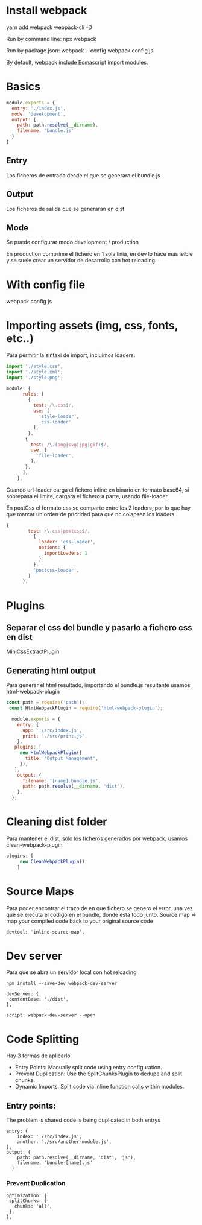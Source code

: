 # Install webpack

yarn add webpack webpack-cli -D

Run by command line: npx webpack 

Run by package.json: webpack --config webpack.config.js

By default, webpack include Ecmascript import modules.

# Basics

```javascript
module.exports = {
  entry: './index.js',
  mode: 'development',
  output: {
    path: path.resolve(__dirname),
    filename: 'bundle.js'
  }
}
```
## Entry

Los ficheros de entrada desde el que se generara el bundle.js

## Output

Los ficheros de salida que se generaran en dist

## Mode

Se puede configurar modo development / production

En production comprime el fichero en 1 sola linia, en dev lo hace mas leible y
se suele crear un servidor de desarrollo con hot reloading.

# With config file

webpack.config.js

# Importing assets (img, css, fonts, etc..)

Para permitir la sintaxi de import, incluimos loaders.

```javascript
import './style.css';
import './style.xml';
import './style.png';
```

```javascript
module: {
      rules: [
        {
          test: /\.css$/,
          use: [
            'style-loader',
            'css-loader'
          ],
        },
       {
         test: /\.(png|svg|jpg|gif)$/,
         use: [
           'file-loader',
         ],
       },
      ],
    },
```

Cuando url-loader carga el fichero inline en binario en formato base64, si sobrepasa
el limite, cargara el fichero a parte, usando file-loader.

En postCss el formato css se comparte entre los 2 loaders, por lo que hay
que marcar un orden de prioridad para que no colapsen los loaders.

```javascript
{
        test: /\.css|postcss$/,
          {
            loader: 'css-loader',
            options: {
              importLoaders: 1
            }
          },
          'postcss-loader',
        ]
      },
```

# Plugins

## Separar el css del bundle y pasarlo a fichero css en dist

MiniCssExtractPlugin

## Generating html output

Para generar el html resultado, importando el bundle.js resultante usamos html-webpack-plugin

```javascript
const path = require('path');
 const HtmlWebpackPlugin = require('html-webpack-plugin');

  module.exports = {
    entry: {
      app: './src/index.js',
      print: './src/print.js',
    },
   plugins: [
     new HtmlWebpackPlugin({
       title: 'Output Management',
     }),
   ],
    output: {
      filename: '[name].bundle.js',
      path: path.resolve(__dirname, 'dist'),
    },
  };
```

# Cleaning dist folder

Para mantener el dist, solo los ficheros generados por webpack,
usamos clean-webpack-plugin

```javascript
plugins: [
     new CleanWebpackPlugin(),
    ]
```

# Source Maps

Para poder encontrar el trazo de en que fichero se genero el error,
una vez que se ejecuta el codigo en el bundle, donde esta todo junto.
Source map => map your compiled code back to your original source code
```
devtool: 'inline-source-map',
```

# Dev server

Para que se abra un servidor local con hot reloading

```
npm install --save-dev webpack-dev-server

devServer: {
 contentBase: './dist',
},

script: webpack-dev-server --open
```

# Code Splitting

Hay 3 formas de aplicarlo

- Entry Points: Manually split code using entry configuration.
- Prevent Duplication: Use the SplitChunksPlugin to dedupe and split chunks.
- Dynamic Imports: Split code via inline function calls within modules.

## Entry points:

The problem is shared code is being duplicated in both entrys
```
entry: {
    index: './src/index.js',
    another: './src/another-module.js',
},
output: {
    path: path.resolve(__dirname, 'dist', 'js'),
    filename: 'bundle-[name].js'
  }
```

### Prevent Duplication

```
optimization: {
 splitChunks: {
   chunks: 'all',
 },
},
```

